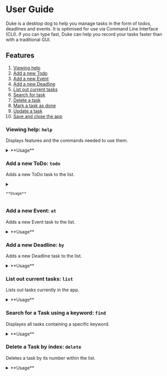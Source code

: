 # User Guide
Duke is a desktop dog to help you manage tasks in the form of todos, deadlines and events. It is optimised for use via Command Line Interface (CLI). If you can type fast, Duke can help you record your tasks faster than with a traditional GUI.

## Features
1. [Viewing help](#viewing-help-help)
2. [Add a new Todo](#add-a-new-todo-todo)
3. [Add a new Event](#add-a-new-event-at)
4. [Add a new Deadline](#add-a-new-deadline-by)
5. [List out current tasks](#list-out-current-tasks-list)
6. [Search for task](#search-for-a-task-using-a-keyword-find)
7. [Delete a task](#delete-a-task-by-index-delete)
8. [Mark a task as done](#mark-a-task-as-done-by-index-done)
9. [Update a task](#update-a-task-by-index-update)
10. [Save and close the app](#save-list-and-close-the-app-bye)
### Viewing help: `help`
Displays features and the commands needed to use them.
<details>
  <summary>**Usage**</summary>
  
Format: `/help`
* Instructions will be displayed in the following format - GENERAL DESCRIPTION: input needed.
</details>
  
### Add a new ToDo: `todo`
Adds a new ToDo task to the list.
<details>
  <summary>
    
    **Usage**
    
  </summary>
  
Format: `/todo TASK`
* Adds a ToDo with TASK as the text.
* The ToDo will be marked as undone (`[Not barked yet]`).
* TASK cannot be empty.
* Text before the "/" will be ignored.
* Will be displayed as `TASK`.

Examples:
* `/todo Implement better GUI for CS2103t iP`
* `/todo Head to the gym`
</details>

### Add a new Event: `at`
Adds a new Event task to the list.
<details>
  <summary>**Usage**</summary>
  
Format:`TASK /at START_DATETIME END_DATETIME`
* Adds a Event with TASK as text, and START_DATETIME and END_DATETIME as the start and end of said event.
* The Event ToDo will be marked as undone (`[Not barked yet]`)
* TASK cannot be empty.
* START_DATETIME and END_DATETIME have to be in the format **`yyyy-MM-dd HHmm`** where HHmm refers to time in **24-hour** format.
* Will be displayed as `TASK (at: START_DATETIME to END_DATETIME)` with START_DATETIME and END_DATETIME in the format of `dd-MM-yyyy HHmm`.

Examples:
* `Night cycling /at 2020-09-19 0200 2020-09-19 0800`
* `Arts Council meeting /at 2020-09-15 2100 2020-09-16 0030`
</details>

### Add a new Deadline: `by`
Adds a new Deadline task to the list.
<details>
  <summary>**Usage**</summary>

Format: `TASK /by DUE_DATETIME`
* Adds a Deadline with TASK as the text, and DUE_DATETIME as the due date of the task.
* The Deadline will be marked as undone (`[Not barked yet]`).
* TASK cannot be empty.
* DUE_DATETIME has to be in the format **`yyyy-MM-dd HHmm`** where HHmm refers to time in **24-hour** format.
* Will be displayed as `TASK (by DUE_DATETIME)`, with DUE_DATETIME in the format of `DAY dd-MM-yyyy HHmm`.

Examples:
* `Finish User Guide /by 2020-18-09 2230`
* `Write essay /by 2020-12-09 2359`
</details>

### List out current tasks: `list`
Lists out tasks currently in the app.
<details>
  <summary>**Usage**</summary>

Format: `/list`
* DONE_STATUS refers to whether a task is done (`Barked`) or undone (`Not barked yet`).
* Todos will be displayed as `INDEX [T] [DONE_STATUS] TASK`.
* Events will be displayed as `INDEX [E] [DONE_STATUS] TASK (at: START_DATETIME to END_DATETIME)`.
* Deadlines will be displayed as `INDEX [D] [DONE_STATUS] TASK (by: DUE_DATETIME)`.
</details>

### Search for a Task using a keyword: `find`
Displayes all tasks containing a specific keyword.
<details>
  <summary>**Usage**</summary>

Format: `/find KEYWORD`
* Searches lists of tasks and displays any task that contains KEYWORD.
* KEYWORD cannot be empty.
* KEYWORD is not case-specific.
* " " can be a KEYWORD.

Examples:
* `/find submit`
* `/find Arts`
</details>

### Delete a Task by index: `delete`
Deletes a task by its number within the list.
<details>
  <summary>**Usage**</summary>

Format: `/delete INDEX`
* Deletes a task by its number within the list.
* INDEX has to be the number of an existing task.

Examples:
* `/delete 1` - this would delete the first task on the list.
* `/delete 3` - this would delete the third task on the list.

### Mark a task as done by index: `done`
Marks a task as done by its number within the list.
<details>
  <summary>**Usage**</summary>
  
Format: `/done INDEX`
* Marks a task as done (`[Barked]`) by its number within the list.
* INDEX has to be the number of an existing task.

Examples:
* `/done 1` - this would mark the first task on the list as done.
* `/done 3` - this would mark the third task on the list as done.
</details>

### Update a task by index: `update`
Updates the display text of a task within the list.
<details>
  <summary>**Usage**</summary>
  
Format: `/update INDEX NEW_TEXT`
* Updates task INDEX on the list to display NEW_TEXT.
* Does not change Task type or status.

Examples:
* `/update 1 Submit photos to National Geographic`
* `/udpate 3 Do CS2103t Continuous Integration`
</details>

### Save list and close the app: `bye`
Closes the app and saves the list.
<details>
  <summary>**Usage**</summary>
  
Format: `bye`
* Closes the app and saves the list in the save directory as the app.
* If closed without this command, changes to the list will **not** be saved.
</details>

